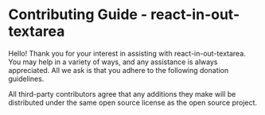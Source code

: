 # Contributing Guide - react-in-out-textarea

Hello! Thank you for your interest in assisting with react-in-out-textarea. You may help in a variety of ways, and any assistance is always appreciated. All we ask is that you adhere to the following donation guidelines.

All third-party contributors agree that any additions they make will be distributed under the same open source license as the open source project.
